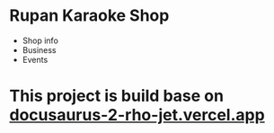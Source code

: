 # Rupan Karaoke Shop
- Shop info
- Business
- Events

# This project is build base on [docusaurus-2-rho-jet.vercel.app](https://vercel.com/templates/react/docusaurus-2)

